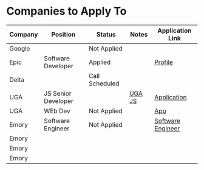 # Companies to Apply To

| Company | Position            | Status         | Notes                                                                               | Application Link                                                                                           |
| ------- | ------------------- | -------------- | ----------------------------------------------------------------------------------- | ---------------------------------------------------------------------------------------------------------- |
| Google  |                     | Not Applied    |                                                                                     |                                                                                                            |
| Epic    | Software Developer  | Applied        |                                                                                     | [Profile](https://epic.avature.net/Careers/Profile)                                                        |
| Delta   |                     | Call Scheduled |                                                                                     |                                                                                                            |
| UGA     | JS Senior Developer |                | [UGA JS](obsidian://open?vault=Obsidian%20Vault&file=Work%2FUGA%20Javascript%20Job) | [Application](https://www.ugajobsearch.com/job_applications/548533/edit)                                   |
| UGA     | WEb Dev             |       Not Applied         |                                                                                     | [App](https://careers.insightintodiversity.com/job/web-applications-developer/66015223/)                   |
| Emory   | Software Engineer   | Not Applied    |                                                                                     | [Software Engineer](https://emory.jobs/atlanta-ga/software-engineer/0B4C67379AC742FBB89634DC4B58FC24/job/) |
| Emory   |                     |                |                                                                                     |                                                                                                            |
| Emory   |                     |                |                                                                                     |                                                                                                            |
| Emory   |                     |                |                                                                                     |                                                                                                            |
